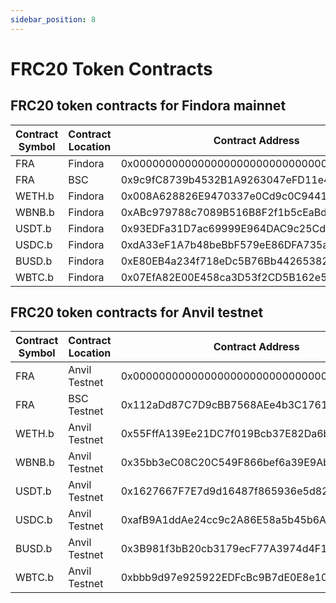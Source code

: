 ```yaml
---
sidebar_position: 8
---
```


# FRC20 Token Contracts

## FRC20 token contracts for Findora mainnet

Contract Symbol | Contract Location | Contract Address | Source Symbol | Source Location | Source Address
--- | --- | --- | --- | --- | ---
FRA    | Findora | 0x0000000000000000000000000000000000001000 | --- | --- | ---
FRA    | BSC     | 0x9c9fC8739b4532B1A9263047eFD11e416a6D8eE7 | FRA  | Findora | 0x0000000000000000000000000000000000001000
WETH.b | Findora | 0x008A628826E9470337e0Cd9c0C944143A83F32f3 | ETH  | BSC     | 0x2170ed0880ac9a755fd29b2688956bd959f933f8
WBNB.b | Findora | 0xABc979788c7089B516B8F2f1b5cEaBd2E27Fd78b | WBNB | BSC     | 0xbb4CdB9CBd36B01bD1cBaEBF2De08d9173bc095c
USDT.b | Findora | 0x93EDFa31D7ac69999E964DAC9c25Cd6402c75DB3 | USDT | BSC     | 0x55d398326f99059ff775485246999027b3197955
USDC.b | Findora | 0xdA33eF1A7b48beBbF579eE86DFA735a9529C4950 | USDC | BSC     | 0x8ac76a51cc950d9822d68b83fe1ad97b32cd580d
BUSD.b | Findora | 0xE80EB4a234f718eDc5B76Bb442653827D20Ebb2d | BUSD | BSC     | 0xe9e7cea3dedca5984780bafc599bd69add087d56
WBTC.b | Findora | 0x07EfA82E00E458ca3D53f2CD5B162e520F46d911 | BTCB | BSC     | 0x7130d2a12b9bcbfae4f2634d864a1ee1ce3ead9c


## FRC20 token contracts for Anvil testnet

Contract Symbol | Contract Location | Contract Address | Source Symbol | Source Location | Source Address
--- | --- | --- | --- | --- | ---
FRA    | Anvil Testnet | 0x0000000000000000000000000000000000001000 | --- | --- | ---
FRA    | BSC   Testnet | 0x112aDd87C7D9cBB7568AEe4b3C1761A1e4385067 | FRA  | BSC Testnet | 0x0000000000000000000000000000000000001000
WETH.b | Anvil Testnet | 0x55FffA139Ee21DC7f019Bcb37E82Da6b0cb5b33E | ETH  | BSC Testnet | 0x2170ed0880ac9a755fd29b2688956bd959f933f8
WBNB.b | Anvil Testnet | 0x35bb3eC08C20C549F866bef6a39E9Ab02d609609 | WBNB | BSC Testnet | 0xbb4CdB9CBd36B01bD1cBaEBF2De08d9173bc095c
USDT.b | Anvil Testnet | 0x1627667F7E7d9d16487f865936e5d82b5342B720 | USDT | BSC Testnet | 0x55d398326f99059ff775485246999027b3197955
USDC.b | Anvil Testnet | 0xafB9A1ddAe24cc9c2A86E58a5b45b6AF370f4d36 | USDC | BSC Testnet | 0x8ac76a51cc950d9822d68b83fe1ad97b32cd580d
BUSD.b | Anvil Testnet | 0x3B981f3bB20cb3179ecF77A3974d4F144b2acD61 | BUSD | BSC Testnet | 0xe9e7cea3dedca5984780bafc599bd69add087d56
WBTC.b | Anvil Testnet | 0xbbb9d97e925922EDFcBc9B7dE0E8e1092383D096 | BTCB | BSC Testnet | 0x7130d2a12b9bcbfae4f2634d864a1ee1ce3ead9c
